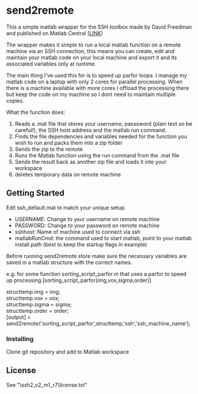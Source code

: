 # send2remote  

This a simple matlab wrapper for the SSH toolbox made by David Freedman and published on Matlab Central ([LINK](https://uk.mathworks.com/matlabcentral/fileexchange/35409-ssh-sftp-scp-for-matlab-v2))

The wrapper makes it simple to run a local matlab function on a remote machine via an SSH connection, this means you can create, edit and maintain your matlab code on your local machine and export it and its associated variables only at runtime. 

The main thing I've used this for is to speed up parfor loops. I manage my matlab code on a laptop with only 2 cores for parallel processing. When there is a machine available with more cores I offload the processing there but keep the code on my machine so I dont need to maintain multiple copies. 


What the function does:
1. Reads a .mat file that stores your username, passsword (plain text so be careful!), the SSH host address and the matlab run command.
2. Finds the file dependencies and variables needed for the function you wish to run and packs them into a zip folder
3. Sends the zip to the remote 
4. Runs the Matlab function using the run command from the .mat file
5. Sends the result back as another zip file and loads it into your workspace
6. deletes temporary data on remote machine


## Getting Started

Edit ssh_default.mat to match your unique setup.

* USERNAME: Change to your username on remote machine
* PASSWORD: Change to your password on remote machine
* sshhost: Name of machine used to connect via ssh
* matlabRunCmd: the command used to start matlab, point to your matlab install path (best to keep the startup flags in example)

Before running send2remote store make sure the necessary variables are saved in a matlab structure with the correct names.

e.g.  for some function sorting_script_parfor.m that uses a parfor to speed up processing [sorting_script_parfor(img,vox,sigma,order)]

  structtemp.img = img;  
  structtemp.vox = vox;  
  structtemp.sigma = sigma;  
  structtemp.order = order;  
  [output] = send2remote('sorting_script_parfor',structtemp,'ssh','ssh_machine_name');  
                    

### Installing

Clone git repository and add to Matlab workspace

## License

See "\ssh2_v2_m1_r7\license.txt"
